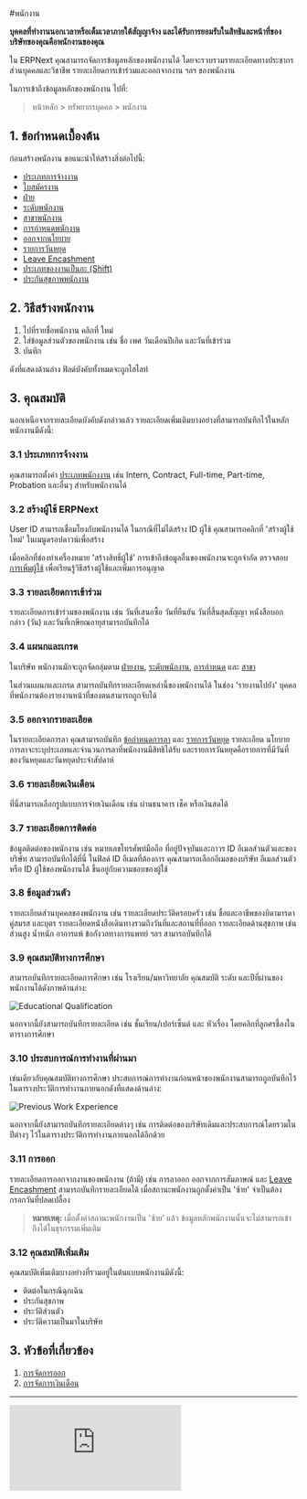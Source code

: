<!-- add-breadcrumbs -->
#พนักงาน

**บุคคลที่ทำงานนอกเวลาหรือเต็มเวลาภายใต้สัญญาจ้าง และได้รับการยอมรับในสิทธิและหน้าที่ของบริษัทของคุณคือพนักงานของคุณ**

ใน ERPNext คุณสามารถจัดการข้อมูลหลักของพนักงานได้ โดยจะรวบรวมรายละเอียดทางประชากร ส่วนบุคคลและวิชาชีพ รายละเอียดการเข้าร่วมและออกจากงาน ฯลฯ ของพนักงาน


ในการเข้าถึงข้อมูลหลักของพนักงาน ไปที่:

> หน้าหลัก > ทรัพยากรบุคคล > พนักงาน

## 1. ข้อกำหนดเบื้องต้น

ก่อนสร้างพนักงาน ขอแนะนำให้สร้างสิ่งต่อไปนี้:

* [ประเภทการจ้างงาน](/docs/user/manual/th/human-resources/employment-type)
* [ใบสมัครงาน](/docs/user/manual/th/human-resources/job-applicant)
* [ฝ่าย](/docs/user/manual/th/human-resources/department)
* [ระดับพนักงาน](/docs/user/manual/th/human-resources/employee-grade)
* [สาขาพนักงาน](/docs/user/manual/th/human-resources/branch)
* [การกำหนดพนักงาน](/docs/user/manual/th/human-resources/designation)
* [ออกจากนโยบาย](/docs/user/manual/th/human-resources/leave-policy)
* [รายการวันหยุด](/docs/user/manual/th/human-resources/holiday-list)
* [Leave Encashment](/docs/user/manual/th/human-resources/leave-encashment)
* [ประเภทของงานเป็นกะ (Shift)](/docs/user/manual/th/human-resources/shift-management)
* [ประกันสุขภาพพนักงาน](/docs/user/manual/th/human-resources/health-insurance)

## 2. วิธีสร้างพนักงาน
  
1. ไปที่รายชื่อพนักงาน คลิกที่ ใหม่
1. ใส่ข้อมูลส่วนตัวของพนักงาน เช่น ชื่อ เพศ วันเดือนปีเกิด และวันที่เข้าร่วม
1. บันทึก

ดังที่แสดงด้านล่าง ฟิลด์บังคับทั้งหมดจะถูกไฮไลท์

## 3. คุณสมบัติ

นอกเหนือจากรายละเอียดบังคับดังกล่าวแล้ว รายละเอียดเพิ่มเติมบางอย่างที่สามารถบันทึกไว้ในหลักพนักงานมีดังนี้:

### 3.1 ประเภทการจ้างงาน

คุณสามารถตั้งค่า [ประเภทพนักงงาน](/docs/user/manual/th/human-resources/employment-type) เช่น Intern, Contract, Full-time, Part-time, Probation และอื่นๆ สำหรับพนักงานได้


### 3.2 สร้างผู้ใช้ ERPNext

User ID สามารถเชื่อมโยงกับพนักงานได้ ในกรณีที่ไม่ได้สร้าง ID ผู้ใช้ คุณสามารถคลิกที่ 'สร้างผู้ใช้ใหม่' ในเมนูดรอปดาวน์เพื่อสร้าง
 
เมื่อคลิกที่ช่องทำเครื่องหมาย 'สร้างสิทธิ์ผู้ใช้' การเข้าถึงข้อมูลอื่นของพนักงานจะถูกจำกัด ตรวจสอบ [การเพิ่มผู้ใช้](/docs/user/manual/th/setting-up/users-and-permissions/adding-users) เพื่อเรียนรู้วิธีสร้างผู้ใช้และเพิ่มการอนุญาต


### 3.3 รายละเอียดการเข้าร่วม

รายละเอียดการเข้าร่วมของพนักงาน เช่น วันที่เสนอซื้อ วันที่ยืนยัน วันที่สิ้นสุดสัญญา หนังสือบอกกล่าว (วัน) และวันที่เกษียณอายุสามารถบันทึกได้


### 3.4 แผนกและเกรด

ในบริษัท พนักงานมักจะถูกจัดกลุ่มตาม [ฝ่ายงาน](/docs/user/manual/th/human-resources/department), [ระดับพนักงาน](/docs/user/manual/th/human-resources/employee-grade), [การกำหนด](/docs/user/manual/th/human-resources/designation) และ [สาขา](/docs/user/manual/th/human-resources/branch)

ในส่วนแผนกและเกรด สามารถบันทึกรายละเอียดเหล่านี้ของพนักงานได้ ในช่อง 'รายงานไปยัง' บุคคลที่พนักงานต้องรายงานหน้าที่ของตนสามารถถูกจับได้

### 3.5 ออกจากรายละเอียด

ในรายละเอียดการลา คุณสามารถบันทึก [ข้อกำหนดการลา](/docs/user/manual/th/human-resources/leave-policy) และ [รายการวันหยุด](/docs/user/manual/th/human-resources/holiday-list) รายละเอียด นโยบายการลาจะระบุประเภทและจำนวนการลาที่พนักงานมีสิทธิได้รับ และรายการวันหยุดคือรายการที่มีวันที่ของวันหยุดและวันหยุดประจำสัปดาห์

### 3.6 รายละเอียดเงินเดือน

ที่นี่สามารถเลือกรูปแบบการจ่ายเงินเดือน เช่น ผ่านธนาคาร เช็ค หรือเงินสดได้

### 3.7 รายละเอียดการติดต่อ

ข้อมูลติดต่อของพนักงาน เช่น หมายเลขโทรศัพท์มือถือ ที่อยู่ปัจจุบันและถาวร ID อีเมลส่วนตัวและของบริษัท สามารถบันทึกได้ที่นี่ ในฟิลด์ ID อีเมลที่ต้องการ คุณสามารถเลือกอีเมลของบริษัท อีเมลส่วนตัว หรือ ID ผู้ใช้ของพนักงานได้ ขึ้นอยู่กับความชอบของผู้ใช้
 

### 3.8 ข้อมูลส่วนตัว

รายละเอียดส่วนบุคคลของพนักงาน เช่น รายละเอียดประวัติครอบครัว เช่น ชื่อและอาชีพของบิดามารดา คู่สมรส และบุตร รายละเอียดหนังสือเดินทางรวมถึงวันที่และสถานที่ที่ออก รายละเอียดด้านสุขภาพ เช่น ส่วนสูง น้ำหนัก อาการแพ้ ข้อกังวลทางการแพทย์ ฯลฯ สามารถบันทึกได้

### 3.9 คุณสมบัติทางการศึกษา

สามารถบันทึกรายละเอียดการศึกษา เช่น โรงเรียน/มหาวิทยาลัย คุณสมบัติ ระดับ และปีที่ผ่านของพนักงานได้ดังภาพด้านล่าง:

<img class="screenshot" alt="Educational Qualification" src="{{docs_base_url}}/assets/img/human-resources/educational-qualification.png">

นอกจากนี้ยังสามารถบันทึกรายละเอียด เช่น ชั้นเรียน/เปอร์เซ็นต์ และ หัวเรื่อง โดยคลิกที่ลูกศรชี้ลงในตารางการศึกษา

### 3.10 ประสบการณ์การทำงานที่ผ่านมา

เช่นเดียวกับคุณสมบัติทางการศึกษา ประสบการณ์การทำงานก่อนหน้าของพนักงานสามารถถูกบันทึกไว้ในตารางประวัติการทำงานภายนอกดังที่แสดงด้านล่าง:

<img class="screenshot" alt="Previous Work Experience" src="{{docs_base_url}}/assets/img/human-resources/previous-work-experience.png">

นอกจากนี้ยังสามารถบันทึกรายละเอียดต่างๆ เช่น การติดต่อของบริษัทเดิมและประสบการณ์โดยรวมในปีต่างๆ ไว้ในตารางประวัติการทำงานภายนอกได้อีกด้วย

### 3.11 การออก

รายละเอียดการออกจากงานของพนักงาน (ถ้ามี) เช่น การลาออก ออกจากการสัมภาษณ์ และ [Leave Encashment](/docs/user/manual/th/human-resources/leave-encashment) สามารถบันทึกรายละเอียดได้ เมื่อสถานะพนักงานถูกตั้งค่าเป็น 'ซ้าย' จำเป็นต้องกรอกวันที่ปลดเปลื้อง

> **หมายเหตุ:** เมื่อตั้งค่าสถานะพนักงานเป็น 'ซ้าย' แล้ว ข้อมูลหลักพนักงานนั้นจะไม่สามารถเข้าถึงได้ในธุรกรรมเพิ่มเติม

### 3.12 คุณสมบัติเพิ่มเติม
คุณสมบัติเพิ่มเติมบางอย่างที่รวมอยู่ในต้นแบบพนักงานมีดังนี้:

* ติดต่อในกรณีฉุกเฉิน
* ประกันสุขภาพ
* ประวัติส่วนตัว
* ประวัติความเป็นมาในบริษัท

## 3. หัวข้อที่เกี่ยวข้อง

1. [การจัดการออก](/docs/user/manual/th/human-resources/leave-management-intro)
1. [การจัดการเงินเดือน](/docs/user/manual/th/human-resources/payroll-intro) 



<hr>

<div class="embed-container">    
    <iframe src="https://www.youtube.com/embed/kkwOzeU4wFU?rel=0" frameborder="0" allow="autoplay; encrypted-media" allowfullscreen></iframe>
</div>


